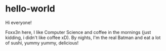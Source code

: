 # hello-world

Hi everyone!

Foxx3n here, I like Computer Science and coffee in the mornings (just kidding, i didn't like coffee xD).
By nights, I'm the real Batman and eat a lot of sushi, yummy yummy, delicious!
